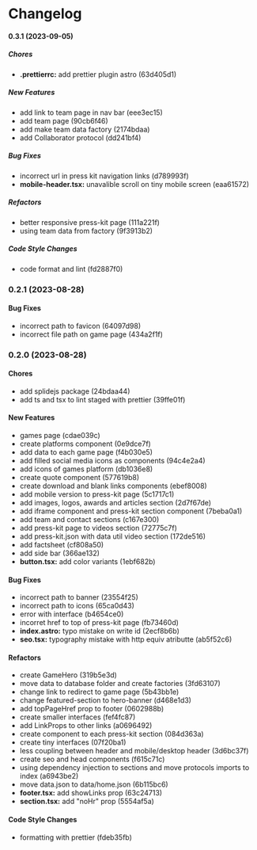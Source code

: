 # Changelog

#### 0.3.1 (2023-09-05)

##### Chores

- **.prettierrc:** add prettier plugin astro (63d405d1)

##### New Features

- add link to team page in nav bar (eee3ec15)
- add team page (90cb6f46)
- add make team data factory (2174bdaa)
- add Collaborator protocol (dd241bf4)

##### Bug Fixes

- incorrect url in press kit navigation links (d789993f)
- **mobile-header.tsx:** unavalible scroll on tiny mobile screen (eaa61572)

##### Refactors

- better responsive press-kit page (111a221f)
- using team data from factory (9f3913b2)

##### Code Style Changes

- code format and lint (fd2887f0)

### 0.2.1 (2023-08-28)

#### Bug Fixes

- incorrect path to favicon (64097d98)
- incorrect file path on game page (434a2f1f)

### 0.2.0 (2023-08-28)

#### Chores

- add splidejs package (24bdaa44)
- add ts and tsx to lint staged with prettier (39ffe01f)

#### New Features

- games page (cdae039c)
- create platforms component (0e9dce7f)
- add data to each game page (f4b030e5)
- add filled social media icons as components (94c4e2a4)
- add icons of games platform (db1036e8)
- create quote component (577619b8)
- create download and blank links components (ebef8008)
- add mobile version to press-kit page (5c1717c1)
- add images, logos, awards and articles section (2d7f67de)
- add iframe component and press-kit section component (7beba0a1)
- add team and contact sections (c167e300)
- add press-kit page to videos section (72775c7f)
- add press-kit.json with data util video section (172de516)
- add factsheet (cf808a50)
- add side bar (366ae132)
- **button.tsx:** add color variants (1ebf682b)

#### Bug Fixes

- incorrect path to banner (23554f25)
- incorrect path to icons (65ca0d43)
- error with interface (b4654ce0)
- incorret href to top of press-kit page (fb73460d)
- **index.astro:** typo mistake on write id (2ecf8b6b)
- **seo.tsx:** typography mistake with http equiv atributte (ab5f52c6)

#### Refactors

- create GameHero (319b5e3d)
- move data to database folder and create factories (3fd63107)
- change link to redirect to game page (5b43bb1e)
- change featured-section to hero-banner (d468e1d3)
- add topPageHref prop to footer (0602988b)
- create smaller interfaces (fef4fc87)
- add LinkProps to other links (a0696492)
- create component to each press-kit section (084d363a)
- create tiny interfaces (07f20ba1)
- less coupling between header and mobile/desktop header (3d6bc37f)
- create seo and head components (f615c71c)
- using dependency injection to sections and move protocols imports to index (a6943be2)
- move data.json to data/home.json (6b115bc6)
- **footer.tsx:** add showLinks prop (63c24713)
- **section.tsx:** add "noHr" prop (5554af5a)

#### Code Style Changes

- formatting with prettier (fdeb35fb)
